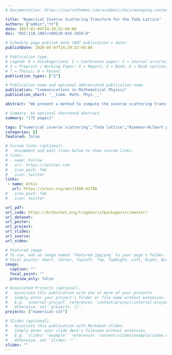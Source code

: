 ```yaml
---
# Documentation: https://sourcethemes.com/academic/docs/managing-content/

title: "Numerical Inverse Scattering Transform for the Toda Lattice"
authors: ["admin","tt"]
date: 2017-01-04T14:29:52-04:00
doi: "DOI:110.1007/s00220-016-2819-0"

# Schedule page publish date (NOT publication's date).
publishDate: 2020-05-07T14:29:52-04:00

# Publication type.
# Legend: 0 = Uncategorized; 1 = Conference paper; 2 = Journal article;
# 3 = Preprint / Working Paper; 4 = Report; 5 = Book; 6 = Book section;
# 7 = Thesis; 8 = Patent
publication_types: ["2"]

# Publication name and optional abbreviated publication name.
publication: "Communications in Mathematical Physics"
publication_short: "__Comm. Math. Phys.__"

abstract: "We present a method to compute the inverse scattering transform (IST) for the famed Toda lattice by solving the associated Riemann–Hilbert (RH) problem numerically. Deformations for the RH problem are incorporated so that the IST can be evaluated in $O(1)$ operations for arbitrary points in the $(n, t)$-domain, including short- and long-time regimes. No time-stepping is required to compute the solution because $(n, t)$ appear as parameters in the associated RH problem. The solution of the Toda lattice is computed in long-time asymptotic regions where the asymptotics are not known rigorously."

# Summary. An optional shortened abstract.
summary: "[75 pages]"

tags: ["numerical inverse scattering","Toda lattice","Riemann-Hilbert problems", "ISTPackage"]
categories: []
featured: false

# Custom links (optional).
#   Uncomment and edit lines below to show custom links.
# links:
# - name: Follow
#   url: https://twitter.com
#   icon_pack: fab
#   icon: twitter
links:
 - name: ArXiv
   url: https://arxiv.org/abs/1508.01788
#   icon_pack: fab
#   icon: twitter

url_pdf:
url_code: https://bitbucket.org/trogdon/istpackage/src/master/
url_dataset:
url_poster:
url_project:
url_slides:
url_source:
url_video:

# Featured image
# To use, add an image named `featured.jpg/png` to your page's folder.
# Focal points: Smart, Center, TopLeft, Top, TopRight, Left, Right, BottomLeft, Bottom, BottomRight.
image:
  caption: ""
  focal_point: ""
  preview_only: false

# Associated Projects (optional).
#   Associate this publication with one or more of your projects.
#   Simply enter your project's folder or file name without extension.
#   E.g. `internal-project` references `content/project/internal-project/index.md`.
#   Otherwise, set `projects: []`.
projects: ["numerical-ist"]

# Slides (optional).
#   Associate this publication with Markdown slides.
#   Simply enter your slide deck's filename without extension.
#   E.g. `slides: "example"` references `content/slides/example/index.md`.
#   Otherwise, set `slides: ""`.
slides: ""
---
```

